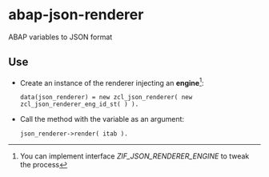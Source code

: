 # abap-json-renderer

ABAP variables to JSON format

## Use

- Create an instance of the renderer injecting an **engine**[^1]:
   ```abap
   data(json_renderer) = new zcl_json_renderer( new zcl_json_renderer_eng_id_st( ) ).
   ```
[^1]: You can implement interface _ZIF_JSON_RENDERER_ENGINE_ to tweak the process 

- Call the method with the variable as an argument:
   ```abap
   json_renderer->render( itab ).
   ```